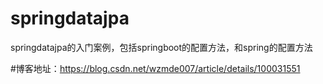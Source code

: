 # springdatajpa
springdatajpa的入门案例，包括springboot的配置方法，和spring的配置方法

#博客地址：https://blog.csdn.net/wzmde007/article/details/100031551
